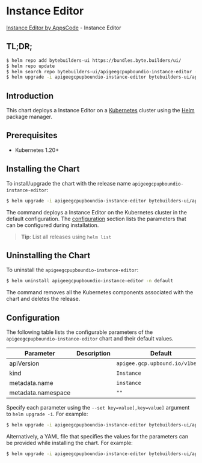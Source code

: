# Instance Editor

[Instance Editor by AppsCode](https://byte.builders) - Instance Editor

## TL;DR;

```bash
$ helm repo add bytebuilders-ui https://bundles.byte.builders/ui/
$ helm repo update
$ helm search repo bytebuilders-ui/apigeegcpupboundio-instance-editor --version=v0.4.18
$ helm upgrade -i apigeegcpupboundio-instance-editor bytebuilders-ui/apigeegcpupboundio-instance-editor -n default --create-namespace --version=v0.4.18
```

## Introduction

This chart deploys a Instance Editor on a [Kubernetes](http://kubernetes.io) cluster using the [Helm](https://helm.sh) package manager.

## Prerequisites

- Kubernetes 1.20+

## Installing the Chart

To install/upgrade the chart with the release name `apigeegcpupboundio-instance-editor`:

```bash
$ helm upgrade -i apigeegcpupboundio-instance-editor bytebuilders-ui/apigeegcpupboundio-instance-editor -n default --create-namespace --version=v0.4.18
```

The command deploys a Instance Editor on the Kubernetes cluster in the default configuration. The [configuration](#configuration) section lists the parameters that can be configured during installation.

> **Tip**: List all releases using `helm list`

## Uninstalling the Chart

To uninstall the `apigeegcpupboundio-instance-editor`:

```bash
$ helm uninstall apigeegcpupboundio-instance-editor -n default
```

The command removes all the Kubernetes components associated with the chart and deletes the release.

## Configuration

The following table lists the configurable parameters of the `apigeegcpupboundio-instance-editor` chart and their default values.

|     Parameter      | Description |                  Default                   |
|--------------------|-------------|--------------------------------------------|
| apiVersion         |             | <code>apigee.gcp.upbound.io/v1beta1</code> |
| kind               |             | <code>Instance</code>                      |
| metadata.name      |             | <code>instance</code>                      |
| metadata.namespace |             | <code>""</code>                            |


Specify each parameter using the `--set key=value[,key=value]` argument to `helm upgrade -i`. For example:

```bash
$ helm upgrade -i apigeegcpupboundio-instance-editor bytebuilders-ui/apigeegcpupboundio-instance-editor -n default --create-namespace --version=v0.4.18 --set apiVersion=apigee.gcp.upbound.io/v1beta1
```

Alternatively, a YAML file that specifies the values for the parameters can be provided while
installing the chart. For example:

```bash
$ helm upgrade -i apigeegcpupboundio-instance-editor bytebuilders-ui/apigeegcpupboundio-instance-editor -n default --create-namespace --version=v0.4.18 --values values.yaml
```
